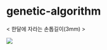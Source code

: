 # genetic-algorithm

< 한달에 자라는 손톱길이(3mm) >


![](https://user-images.githubusercontent.com/62889374/85855787-c6e32e00-b7f1-11ea-8b19-e24ac2adeefa.PNG)
